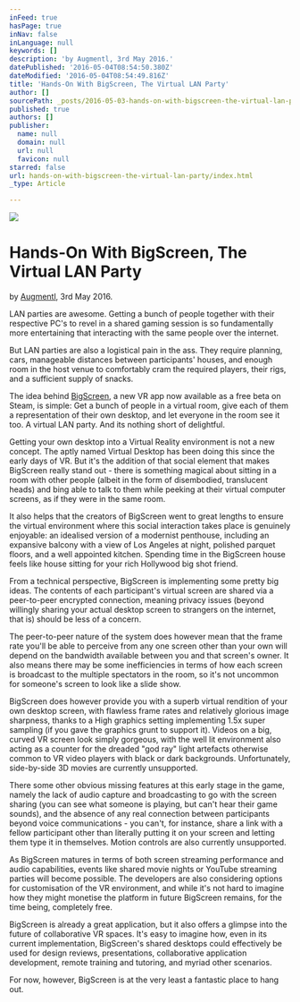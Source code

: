 ```yaml
---
inFeed: true
hasPage: true
inNav: false
inLanguage: null
keywords: []
description: 'by Augmentl, 3rd May 2016.'
datePublished: '2016-05-04T08:54:50.380Z'
dateModified: '2016-05-04T08:54:49.816Z'
title: 'Hands-On With BigScreen, The Virtual LAN Party'
author: []
sourcePath: _posts/2016-05-03-hands-on-with-bigscreen-the-virtual-lan-party.md
published: true
authors: []
publisher:
  name: null
  domain: null
  url: null
  favicon: null
starred: false
url: hands-on-with-bigscreen-the-virtual-lan-party/index.html
_type: Article

---
```

![](https://the-grid-user-content.s3-us-west-2.amazonaws.com/a7db5dc6-64f8-40f3-96d8-b30a0faac806.jpg)

# Hands-On With BigScreen, The Virtual LAN Party

by [Augmentl][0], 3rd May 2016\.

LAN parties are awesome. Getting a bunch of people together with their respective PC's to revel in a shared gaming session is so fundamentally more entertaining that interacting with the same people over the internet.

But LAN parties are also a logistical pain in the ass. They require planning, cars, manageable distances between participants' houses, and enough room in the host venue to comfortably cram the required players, their rigs, and a sufficient supply of snacks. 

The idea behind [BigScreen][1], a new VR app now available as a free beta on Steam, is simple: Get a bunch of people in a virtual room, give each of them a representation of their own desktop, and let everyone in the room see it too. A virtual LAN party. And its nothing short of delightful. 

Getting your own desktop into a Virtual Reality environment is not a new concept. The aptly named Virtual Desktop has been doing this since the early days of VR. But it's the addition of that social element that makes BigScreen really stand out - there is something magical about sitting in a room with other people (albeit in the form of disembodied, translucent heads) and bing able to talk to them while peeking at their virtual computer screens, as if they were in the same room.

It also helps that the creators of BigScreen went to great lengths to ensure the virtual environment where this social interaction takes place is genuinely enjoyable: an idealised version of a modernist penthouse, including an expansive balcony with a view of Los Angeles at night, polished parquet floors, and a well appointed kitchen. Spending time in the BigScreen house feels like house sitting for your rich Hollywood big shot friend. 

From a technical perspective, BigScreen is implementing some pretty big ideas. The contents of each participant's virtual screen are shared via a peer-to-peer encrypted connection, meaning privacy issues (beyond willingly sharing your actual desktop screen to strangers on the internet, that is) should be less of a concern. 

The peer-to-peer nature of the system does however mean that the frame rate you'll be able to perceive from any one screen other than your own will depend on the bandwidth available between you and that screen's owner. It also means there may be some inefficiencies in terms of how each screen is broadcast to the multiple spectators in the room, so it's not uncommon for someone's screen to look like a slide show.

BigScreen does however provide you with a superb virtual rendition of your own desktop screen, with flawless frame rates and relatively glorious image sharpness, thanks to a High graphics setting implementing 1.5x super sampling (if you gave the graphics grunt to support it). Videos on a big, curved VR screen look simply gorgeous, with the well lit environment also acting as a counter for the dreaded "god ray" light artefacts otherwise common to VR video players with black or dark backgrounds. Unfortunately, side-by-side 3D movies are currently unsupported. 

There some other obvious missing features at this early stage in the game, namely the lack of audio capture and broadcasting to go with the screen sharing (you can see what someone is playing, but can't hear their game sounds), and the absence of any real connection between participants beyond voice communications - you can't, for instance, share a link with a fellow participant other than literally putting it on your screen and letting them type it in themselves. Motion controls are also currently unsupported. 

As BigScreen matures in terms of both screen streaming performance and audio capabilities, events like shared movie nights or YouTube streaming parties will become possible. The developers are also considering options for customisation of the VR environment, and while it's not hard to imagine how they might monetise the platform in future BigScreen remains, for the time being, completely free.

BigScreen is already a great application, but it also offers a glimpse into the future of collaborative VR spaces. It's easy to imagine how, even in its current implementation, BigScreen's shared desktops could effectively be used for design reviews, presentations, collaborative application development, remote training and tutoring, and myriad other scenarios. 

For now, however, BigScreen is at the very least a fantastic place to hang out. 

[0]: https://twittter.com/augmentl
[1]: http://store.steampowered.com/app/457550/